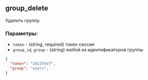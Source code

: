 ## group_delete
Удалить группу.

### Параметры:
- ```token``` - (string, required) токен сессии
- ```group_id```, ```group``` - (string) любой из идентификаторов группы
```json
{
  "token": "2423fdsf",
  "group": "users",
}
```

